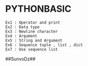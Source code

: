 # PYTHONBASIC

```
Ex1 : Operator and print
Ex2 : Data type
Ex3 : Newline character
Ex4 : Argument
Ex5 : String and Argument
Ex6 : Sequence tuple , list , dict
Ex7 : Use sequence list
```

##SunvoDz##
